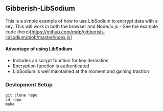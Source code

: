 ## Gibberish-LibSodium

This is a simple example of how to use LibSodium to encrypt data with a key. This will work in both
the browser and Node/io.js - See the example code (here)[https://github.com/mdp/gibberish-libsodium/blob/master/index.js]

#### Advantage of using LibSodium

- Includes an scrypt function for key derivation
- Encryption function is authenticated
- LibSodium is well maintained at the moment and gaining traction

### Devlopment Setup

    git clone repo
    cd repo
    make
